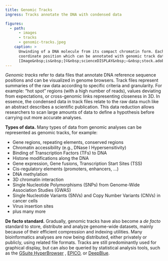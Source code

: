 ```yaml
---
title: Genomic Tracks
ingress: Tracks annotate the DNA with condensed data

figures:
  - path:
      - images
      - tracks
      - genomic-tracks.jpeg
    caption: >
      Unwinding of a DNA molecule from its compact chromatin form. Each nucleotide pair represents a
      coordinate position which can be annotated with genomic track data.
      [Image&nbsp;is&nbsp;[©&nbsp;scienceDISPLAY&nbsp;–&nbsp;stock.adobe.com](https://stock.adobe.com/images/dna-nucleosome-chromosom/42940588)]
---
```


_Genomic tracks_ refer to data files that annotate DNA reference sequence positions and can be
visualized in genome browsers. Track files represent summaries of the raw data according to specific
criteria and granularity. For example: “hot spot” regions (with a high number of reads), values
deviating from expectations, or cross-genomic links representing closeness in 3D. In essence, the
condensed data in track files relate to the raw data much like an abstract describes a scientific
publication. This data reduction allows researchers to scan large amounts of data to define a
hypothesis before carrying out more accurate analyses.

<ui-quote-text
:quote='"A genomic track relates to the raw data much like an abstract describes a scientific publication."'>
</ui-quote-text>

**Types of data.** Many types of data from genomic analyses can be represented as genomic tracks,
for example:

- Gene regions, repeating elements, conserved regions
- Chromatin accessibility (e.g., DNase I Hypersensitivity)
- Binding of Transcription Factors (TFs) to DNA
- Histone modifications along the DNA
- Gene expression, Gene fusions, Transcription Start Sites (TSS)
- Cis-regulatory elements (promoters, enhancers, ...)
- DNA methylation
- 3D chromatin interaction
- Single Nucleotide Polymorphisms (SNPs) from Genome-Wide Association Studies (GWAS)
- Single Nucleotide Variants (SNVs) and Copy Number Variants (CNVs) in cancer cells
- Virus insertion sites
- plus many more

**De facto standard.** Gradually, genomic tracks have also become a _de facto_ standard to store,
distribute and analyze genome-wide datasets, mainly because of their efficient compression and
indexing utilities. Many bioinformatics analyses are now being distributed, either privately or
publicly, using related file formats. Tracks are still predominantly used for graphical display, but
can also be queried by statistical analysis tools, such as the
[GSuite HyperBrowser](https://hyperbrowser.uio.no/) , [EPICO](https://blueprint-data.bsc.es/), or
[DeepBlue](https://deepblue.mpi-inf.mpg.de/).
